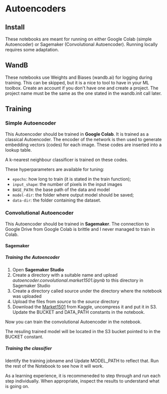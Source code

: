 # Autoencoders

## Install

These notebooks are meant for running on either Google Colab (simple Autoencoder) or Sagemaker (Convolutional Autoencoder). Running locally requires some adaptation.

## WandB

These notebooks use Weights and Biases (wandb.ai) for logging during training. This can be skipped, but it is a nice to tool to have in your ML toolbox. Create an account if you don't have one and create a project. The project name must be the same as the one stated in the wandb.init call later.

## Training

### Simple Autoencoder

This Autoencoder should be trained in **Google Colab**. It is trained as a 
classical Autoencoder. The encoder of the network is then used to 
generate embedding vectors (codes) for each image. These codes are
inserted into a lookup table.

A k-nearest neighbour classificer is trained on these codes. 

These hyperparameters are available for tuning:

- `epochs`: how long to train (it is stated in the train function);
- `input_shape`: the number of pixels in the input images
- `BASE_PATH`: the base path of the data and model 
- `model-dir`: the folder where output model should be saved;
- `data-dir`: the folder containing the dataset.

### Convolutional Autoencoder

This Autoencoder should be trained in **Sagemaker**. The connection to Google 
Drive from Google Colab is brittle and I never managed to train in Colab.

#### Sagemaker

##### Training the Autoencoder

1. Open **Sagemaker Studio**
2. Create a directory with a suitable name and upload *autoencoder.convolutional.market1501.ipynb* to this directory in Sagemaker Studio
3. Create a directory called source under the directory where the notebook was uploaded
4. Upload the files from *source* to the *source* directory
5. Download the [Market1501](https://www.kaggle.com/pengcw1/market-1501/data) from Kaggle, uncompress it and put it in S3. Update the BUCKET and DATA_PATH constants in the notebook.   

Now you can train the convolutional Autoencoder in the notebook. 

The resuling trained model will be located in the S3 bucket pointed to in the BUCKET constant.

##### Training the classifier

Identify the training jobname and Update MODEL_PATH to reflect that.
Run the rest of the Notebook to see how it will work. 

As a learning experience, it is recommeneded to step through and run each step individually. When appropriate, inspect the results to understand what is going on.
